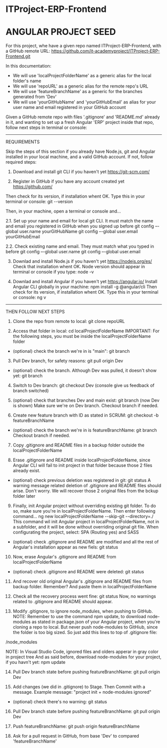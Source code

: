# ITProject-ERP-Frontend

# ANGULAR PROJECT SEED

For this project, whe have a given repo named ITProject-ERP-Frontend,
with a GitHub remote URL:  https://github.com/it-academyproject/ITProject-ERP-Frontend.git

In this documentation:

* We will use 'localProjectFolderName' as a generic alias for the local folder's name
* We will use 'repoURL' as a generic alias for the remote repo's URL
* We will use 'featureBranchName' as a generic for the branches generated from 'Dev'
* We will use 'yourGitHubName' and 'yourGitHubEmail' as alias for your user name and email registered in your GitHub account

Given a GitHub remote repo with files '.gitignore' and 'README.md' already in it, and wanting to set up a fresh Angular 'ERP' project inside that repo, follow next steps in terminal or console:

***

REQUIREMENTS

Skip the steps of this section if you already have Node.js, git and Angular installed in your local machine, and a valid GitHub account.
If not, follow required steps: 

1. Download and install git CLI if you haven't yet
https://git-scm.com/

2. Register in GitHub if you have any account created yet
https://github.com/

Then check for its version, if installation whent OK.
Type this in your terminal or console: git --version

Then, in your machine, open a terminal or console and...

2.1. Set up your name and email for local git CLI.
It must match the name and email you registered in GitHub when you signed up before
git config –-global user.name yourGitHubName
git config –-global user.email yourGitHubEmail

2.2. Check existing name and email. They must match what you typed in before
git config –-global user.name
git config –-global user.email

3. Downlad and install Node.js if you haven't yet
https://nodejs.org/es/
Check that installation whent OK. Node version should appear in terminal or console if you type: node -v

4. Downlad and install Angular if you haven't yet
https://angular.io/
Install Angular CLI globally in your machine: npm install -g @angular/cli
Then check for its version, if installation whent OK. Type this in your terminal or console: ng v 

***

THEN FOLLOW NEXT STEPS

1. Clone the repo from remote to local:	git clone repoURL

2. Access that folder in local: cd localProjectFolderName
IMPORTANT: For the following steps, you must be inside the localProjectFolderName folder
* (optional) check the branch we're in is "main": git branch

3. Pull Dev branch, for safety reasons: git pull origin Dev
* (optional) check the branch. Although Dev was pulled, it doesn't show yet: git branch

4. Switch to Dev branch: git checkout Dev (console give us feedback of branch switched)

5. (optional) check that branches Dev and main exist: git branch (now Dev is shown)
Make sure we're on Dev branch. Checkout branch if needed.

6. Create new feature branch with ID as stated in SCRUM: 
git checkout -b featureBranchName
* (optional) check the branch we're in is featureBranchName: git branch
Checkout branch if needed.

7. Copy .gitignore and README files in a backup folder outside the localProjectFolderName
 
8. Erase .gitignore and README inside localProjectFolderName, since Angular CLI will fail to init project in that folder because those 2 files already exist.
* (optional) check previous deletion was registered in git: git status
A warning message related deletion of  .gitignore and README files should arise.
Don't worry. We will recover those 2 original files from the bckup folder later
 
9. Finally, init Angular project without overriding existing git folder.
To do so, make sure you're in localProjectFolderName. Then enter following command...
ng new localProjectFolderName --skip-git --directory=./
This command wil init Angular project in localProjectFolderName, not in a subfolder, and it will be done without overriding original git file. When configurating the project, select: SPA (Routing yes) and SASS
* (optional) check .gitignore and README are modified and all the rest of Angular's installation appear as new fiels: git status

10. Now, erase Angular's .gitignore and README from localProjectFolderName 
* (optional) check .gitignore and README were deleted: git status

11. And recover old original Angular's .gitignore and README files from backup folder. Remember? And paste them in localProjectFolderName 
 
12. Check all the recovery process went fine: git status
Now, no warnings related to .gitignore and README should appear.
 
13. Modify .gitignore, to ignore node_modules, when pushing to GitHub.
NOTE: Remember to use the command npm update, to download node-modules as stated in package.json of your Angular project, when you're cloning a repo to local. But never push node-modules to GitHiub, since the folder is too big sized.
So just add this lines to top of .gitignore file: 

/node_modules

NOTE: In Visual Studio Code, ignored files and olders apperar in gray color in project tree
And as said before, download node-modules for your project, if you havn't yet: npm update

14. Pull Dev branch state before pushing featureBranchName:  git pull origin Dev

15. Add changes (we did in .gitignore) to Stage. Then Commit with a message.
Example message: "project init + node-modules ignored"
* (optional) check there's no warning: git status

16. Pull Dev branch state before pushing featureBranchName:  git pull origin Dev

21. Push featureBranchName: git push origin featureBranchName

22. Ask for a pull request in GitHub, from base 'Dev' to compared 'featureBranchName'

